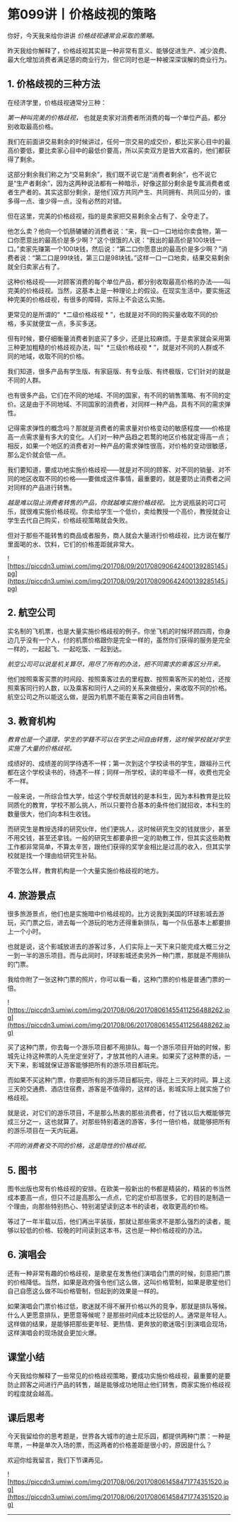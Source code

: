# 第099讲丨价格歧视的策略

你好，今天我来给你讲讲 *价格歧视通常会采取的策略。*

昨天我给你解释了，价格歧视其实是一种非常有意义、能够促进生产、减少浪费、最大化增加消费者满足感的商业行为，但它同时也是一种被深深误解的商业行为。

## 1. 价格歧视的三种方法

在经济学里，价格歧视通常分三种：

 *第一种叫完美的价格歧视，* 也就是卖家对消费者所消费的每一个单位产品，都分别收取最高价格。

我们在前面讲交易剩余的时候讲过，任何一宗交易的成交价，都比买家心目中的最高价要低，要比卖家心目中的最低价要高，所以买卖双方是皆大欢喜的，他们都获得了剩余。

这部分剩余我们称之为“交易剩余”，我们既不说它是“消费者剩余”，也不说它是“生产者剩余”，因为这两种说法都有一种暗示，好像这部分剩余是专属消费者或者生产者的。其实这部分剩余，是他们双方共同产生、共同拥有、共同瓜分的，谁多得一点、谁少得一点，没有必然的对错。

但在这里，完美的价格歧视，指的是卖家把交易剩余全占有了、全夺走了。

他怎么卖？他向一个饥肠辘辘的消费者说：“来，我一口一口地给你卖食物，第一口你愿意出的最高价是多少啊？”这个很饿的人说：“我出的最高价是100块钱一口。”卖家先赚第一个100块钱，然后说：“第二口你愿意出的最高价是多少啊？”消费者说：“第二口是99块钱，第三口是98块钱。”这样一口一口地卖，结果交易剩余就全归卖家占有了。

这种价格歧视——对顾客消费的每个单位产品，都分别收取最高价格的办法——叫完美的价格歧视。当然，这基本上是一种理论上的假设。在现实生活中，要实施这种完美的价格歧视，有很多的障碍，实际上不会这么实施。

更常见的是所谓的“  *二级价格歧视 * ”，也就是对不同的购买量收取不同的价格，多买就便宜一点，多买多送。

但有时候，要仔细衡量消费者到底买了多少，还是比较麻烦。于是卖家就会采用第三种更加粗糙的价格歧视办法，叫“  *三级价格歧视 * ”，就是对不同的人群或不同的地域，收取不同的价格。

我们知道，很多产品有学生版、有家庭版、有专业版、有终极版，它们针对的就是不同的人群。

也有很多产品，它们在不同的地域、不同的国家，有不同的销售策略、有不同的定价。这是由于不同地域、不同国家的消费者，对同样一种产品，具有不同的需求弹性。

记得需求弹性的概念吗？那就是消费者的需求量对价格变动的敏感程度——价格提高一点需求量有多大的变化。人们对一种产品趋之若鹜的地区价格就定得高一点；相反，如果一个地区的消费者对一种产品的需求弹性很高，对价格的变动很敏感，那么定价就会低一点。

我们要知道，要成功地实施价格歧视——就是对不同的顾客、对不同的销量、对不同的地区收取不同的价格——要做成这件事情，最重要的，就是要防止消费者之间对同样的产品进行转售。

 *越是难以阻止消费者转售的产品，你就越难实施价格歧视。* 比方说瓶装的可口可乐，就很难实施价格歧视。你卖给学生一个低价，卖给教授一个高价，教授就会让学生去代自己购买，价格歧视策略就会失败。

但对于那些不能转售的商品或者服务，商人就会大量进行价格歧视，比方说在餐厅里面喝的水、饮料，它们的价格差距就非常大。

![https://piccdn3.umiwi.com/img/201708/09/201708090642400139285145.jpg](https://piccdn3.umiwi.com/img/201708/09/201708090642400139285145.jpg)

## 2. 航空公司

实名制的飞机票，也是大量实施价格歧视的例子。你坐飞机的时候环顾四周，你身边几乎没有一个人，付的机票价格跟你是完全一样的，虽然你们获得的服务是完全一样的，一起起飞、一起吃饭、一起到达。

 *航空公司可以说是机关算尽，用尽了所有的办法，把不同需求的乘客区分开来。*

他们按照乘客买票的时间段、按照乘客过去的里程数、按照乘客所买的舱位，还按照乘客同行的人数，以及乘客和同行人之间的关系来做细分，来收取不同的价格。航空公司之所以能这么做，是因为机票不能在乘客之间自由转售。

## 3. 教育机构

 *教育也是一个道理，学生的学籍不可以在学生之间自由转售，这时候学校就对学生实施了大量的价格歧视。*

成绩好的、成绩差的同学待遇不一样；第一次到这个学校读书的学生，跟祖孙三代都在这个学校读书的，待遇不一样；同样一所学校，读的年级不一样，收费也完全不一样。

一般来说，一所综合性大学，给这个学校贡献钱的是本科生，因为本科教育是比较同质化的教育，学校不那么挑人，所以只要符合基本的条件他们就招收，本科生的数量很大，他们向本科生收钱。

而研究生是教授选择的研究伙伴，他们更挑人，这时候研究生交的钱就很少，甚至不用交钱，甚至还拿钱。一般的研究生都要承担一定的助教工作，但其实这些助教工作都非常简单，不算太辛苦，跟他们获得的奖学金相比是过高的收入，但其实学校就是找一个理由给研究生补贴。

不管怎么样，教育机构是一个大量实施价格歧视的地方。

## 4. 旅游景点

很多旅游景点，他们也是实施暗中价格歧视的。比方说我到美国的环球影城去游玩，买门票之后，进去每一个游玩的地方还得重新排队，每一个队伍基本上都要排上一个小时。

也就是说，这个影城放进去的游客过多，人们实际上一天下来只能完成大概三分之一到一半的游乐项目。而与此同时，环球影城还卖另外一种门票，那就是不用排队的门票。

我给你附了一张这种门票的照片，你可以看一看，这种门票的价格是普通门票的一倍。

![https://piccdn3.umiwi.com/img/201708/06/201708061455411256488262.jpg](https://piccdn3.umiwi.com/img/201708/06/201708061455411256488262.jpg)

买了这种门票，你去每一个游乐项目都不用排队。每一个游乐项目开始的时候，影城先让持这种票的人先坐定坐好了，才放其他的人进来。如果买了这种票的话，一天下来，影城就保证游客能够把所有的游乐项目都玩完。

而如果不买这种门票，你要把所有的游乐项目都玩完，得花上三天的时间。算上这三天的交通费、酒店住宿费，游客是不值得的，这样的话，影城实际上就实施了价格歧视。

就是说，对它们的游乐项目，不是那么热衷的那些消费者，付了钱以后大概能够完成三分之一，这也就算了。对那些特别着迷的游客，多付一倍价格，就能够把所有的游乐项目在一天内玩遍。

 *不同的消费者交不同的价格，这是隐性的价格歧视。*

## 5. 图书

图书出版也常有价格歧视的安排。在欧美一般新出的书都是精装的，精装的书当然成本要高一点，但只不过是高那么一点点，它的定价却高很多，它的目的是制造一个理由，向那些特别热心、特别渴望读到这本书的读者，收取更高的价格。

等过了一年半载以后，他们再出平装版，那就让那些需求不是那么强烈的读者，能够以较低的价格、较晚的时间读到这本书，这也是一种价格歧视的办法。

## 6. 演唱会

还有一种非常有趣的价格歧视，是歌星在发售他们演唱会门票的时候，刻意把门票的价格降低。当然，如果是政府强令他们这么做，这叫价格管制，如果是歌星他们自己自愿这么做不叫价格管制，但起到的效果是一样的。

如果演唱会门票价格过低，歌迷就不得不展开价格以外的竞争，那就是排队等候。什么人更愿意排队，更愿意等候呢？是那些时间成本比较低的人。通常是年轻人。这样做的结果，是能够把那些更年轻、更热情、更奔放的歌迷吸引到演唱会现场，这样演唱会的现场就会更加火爆。

## 课堂小结

今天我给你解释了一些常见的价格歧视策略，要成功实施价格歧视，最重要的是要防止顾客之间进行产品的转售，越是能够成功地阻止他们转售，商家实施价格歧视的程度就会越高。

## 课后思考

今天我留给你的思考题是，世界各大城市的迪士尼乐园，都提供两种门票：一种是年票，一种是单次入场的票，而这两者的价格差距是很小的，原因是什么？

欢迎你给我留言，我们下节课再见。

![https://piccdn3.umiwi.com/img/201708/06/201708061458471774351520.jpg](https://piccdn3.umiwi.com/img/201708/06/201708061458471774351520.jpg)

---
